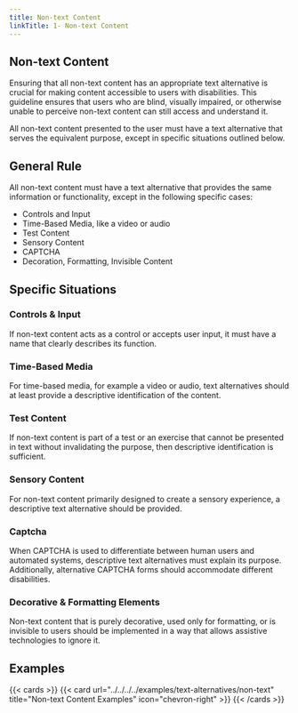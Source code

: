 ```yaml
---
title: Non-text Content
linkTitle: 1- Non-text Content
---
```

## Non-text Content

Ensuring that all non-text content has an appropriate text alternative is crucial for making content accessible to users with disabilities. This guideline ensures that users who are blind, visually impaired, or otherwise unable to perceive non-text content can still access and understand it.

All non-text content presented to the user must have a text alternative that serves the equivalent purpose, except in specific situations outlined below.

## General Rule

All non-text content must have a text alternative that provides the same information or functionality, except in the following specific cases:

- Controls and Input
- Time-Based Media, like a video or audio
- Test Content
- Sensory Content
- CAPTCHA
- Decoration, Formatting, Invisible Content

## Specific Situations

### Controls & Input
If non-text content acts as a control or accepts user input, it must have a name that clearly describes its function.

### Time-Based Media
For time-based media, for example a video or audio, text alternatives should at least provide a descriptive identification of the content. 

### Test Content
If non-text content is part of a test or an exercise that cannot be presented in text without invalidating the purpose, then descriptive identification is sufficient.

### Sensory Content
For non-text content primarily designed to create a sensory experience, a descriptive text alternative should be provided.

### Captcha
When CAPTCHA is used to differentiate between human users and automated systems, descriptive text alternatives must explain its purpose. Additionally, alternative CAPTCHA forms should accommodate different disabilities.

### Decorative & Formatting Elements
Non-text content that is purely decorative, used only for formatting, or is invisible to users should be implemented in a way that allows assistive technologies to ignore it.

## Examples
{{< cards >}}
  {{< card url="../../../../examples/text-alternatives/non-text" title="Non-text Content Examples" icon="chevron-right" >}}
{{< /cards >}}